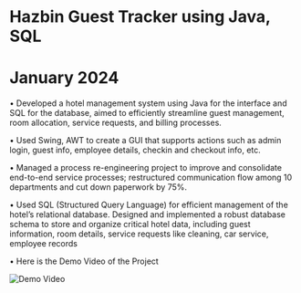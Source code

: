 # Hazbin Guest Tracker using Java, SQL 
# January 2024
• Developed a hotel management system using Java for the interface and SQL for the database, aimed to efficiently
streamline guest management, room allocation, service requests, and billing processes.


• Used Swing, AWT to create a GUI that supports actions such as admin login, guest info, employee details, checkin and
checkout info, etc.

• Managed a process re-engineering project to improve and consolidate end-to-end service processes; restructured communication flow among 10 departments and cut down paperwork by 75%.


• Used SQL (Structured Query Language) for efficient management of the hotel’s relational database. Designed and
implemented a robust database schema to store and organize critical hotel data, including guest information, room
details, service requests like cleaning, car service, employee records

• Here is the Demo Video of the Project



  ![Demo Video](https://github.com/Buddewar/Hazbin-Guest-Tracker/blob/main/Demo_video_.gif)
